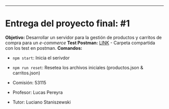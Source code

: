 ********
# Entrega del proyecto final: #1
**Objetivo:** Desarrollar un servidor para la gestión de productos y carritos de compra para un *e-commerce*
**Test Postman:** [LINK](https://bold-shuttle-355224.postman.co/workspace/New-Team-Workspace~8c97ea5a-157a-4297-95ad-898e284a0d41/collection/31523825-c84f981d-f00f-4f4c-a98d-c0db7de70595?action=share&creator=31523825)
	- Carpeta compartida con los test en postman.
**Comandos:**
* `npm start`: Inicia el serivdor
* `npm run reset`: Resetea los archivos iniciales (productos.json & carritos.json)

* Comisión: 53115
* Profesor: Lucas Pereyra
* Tutor:  Luciano Staniszewski